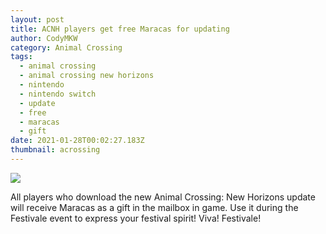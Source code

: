```yaml
---
layout: post
title: ACNH players get free Maracas for updating
author: CodyMKW
category: Animal Crossing
tags:
  - animal crossing
  - animal crossing new horizons
  - nintendo
  - nintendo switch
  - update
  - free
  - maracas
  - gift
date: 2021-01-28T00:02:27.183Z
thumbnail: acrossing
---
```

![](/images/uploads/acnh-free-maracas-gift.jpeg)

All players who download the new Animal Crossing: New Horizons update will receive Maracas as a gift in the mailbox in game. Use it during the Festivale event to express your festival spirit! Viva! Festivale!